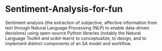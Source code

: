 # Sentiment-Analysis-for-fun

Sentiment analysis (the extraction of subjective, affective information from text through Natural Language Processing (NLP) to enable data-driven decisions) using open-source Python libraries (notably the Natural Language Toolkit and scikit-learn) to conceptualize, to design, and to implement distinct components of an SA model and workflow.
